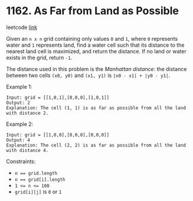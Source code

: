 # 1162. As Far from Land as Possible

leetcode [link][problem]

Given an `n x n` grid containing only values `0` and `1`, where `0` represents water and `1` represents land, find a water cell such that its distance to the nearest land cell is maximized, and return the distance. If no land or water exists in the grid, return `-1`.

The distance used in this problem is the *Manhattan distance*: the distance between two cells `(x0, y0)` and `(x1, y1)` is `|x0 - x1| + |y0 - y1|`.

Example 1:

```
Input: grid = [[1,0,1],[0,0,0],[1,0,1]]
Output: 2
Explanation: The cell (1, 1) is as far as possible from all the land with distance 2.
```

Example 2:

```
Input: grid = [[1,0,0],[0,0,0],[0,0,0]]
Output: 4
Explanation: The cell (2, 2) is as far as possible from all the land with distance 4.
```

Constraints:

* `n == grid.length`
* `n == grid[i].length`
* `1 <= n <= 100`
* `grid[i][j]` is `0` or `1`

[problem]: https://leetcode.com/problems/as-far-from-land-as-possible/
